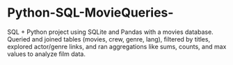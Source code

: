 # Python-SQL-MovieQueries-
SQL + Python project using SQLite and Pandas with a movies database. Queried and joined tables (movies, crew, genre, lang), filtered by titles, explored actor/genre links, and ran aggregations like sums, counts, and max values to analyze film data.

